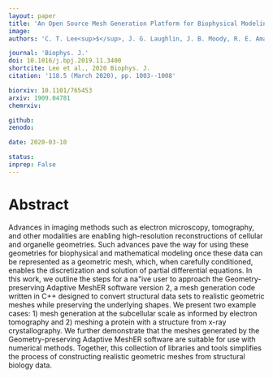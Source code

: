 ```yaml
---
layout: paper
title: 'An Open Source Mesh Generation Platform for Biophysical Modeling Using Realistic Cellular Geometries'
image: 
authors: 'C. T. Lee<sup>$</sup>, J. G. Laughlin, J. B. Moody, R. E. Amaro, J. A. McCammon, M. J. Holst, and P. Rangamani<sup>$</sup>'

journal: 'Biophys. J.'
doi: 10.1016/j.bpj.2019.11.3400
shortcite: Lee et al., 2020 Biophys. J.
citation: '118.5 (March 2020), pp. 1003--1008'

biorxiv: 10.1101/765453
arxiv: 1909.04781
chemrxiv: 

github: 
zenodo: 

date: 2020-03-10

status: 
inprep: False
---
```


# Abstract

Advances in imaging methods such as electron microscopy, tomography, and other modalities are enabling high-resolution reconstructions of cellular and organelle geometries. Such advances pave the way for using these geometries for biophysical and mathematical modeling once these data can be represented as a geometric mesh, which, when carefully conditioned, enables the discretization and solution of partial differential equations. In this work, we outline the steps for a na\"ive user to approach the Geometry-preserving Adaptive MeshER software version 2, a mesh generation code written in C++ designed to convert structural data sets to realistic geometric meshes while preserving the underlying shapes. We present two example cases: 1) mesh generation at the subcellular scale as informed by electron tomography and 2) meshing a protein with a structure from x-ray crystallography. We further demonstrate that the meshes generated by the Geometry-preserving Adaptive MeshER software are suitable for use with numerical methods. Together, this collection of libraries and tools simplifies the process of constructing realistic geometric meshes from structural biology data.
